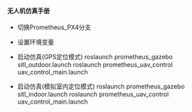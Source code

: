 #### 无人机仿真手册
- 切换Prometheus_PX4分支

- 设置环境变量


- 启动仿真(GPS定位模式)
roslaunch prometheus_gazebo sitl_outdoor.launch
roslaunch prometheus_uav_control uav_control_main.launch 


- 启动仿真(模拟室内定位模式)
roslaunch prometheus_gazebo sitl_indoor.launch
roslaunch prometheus_uav_control uav_control_main.launch 